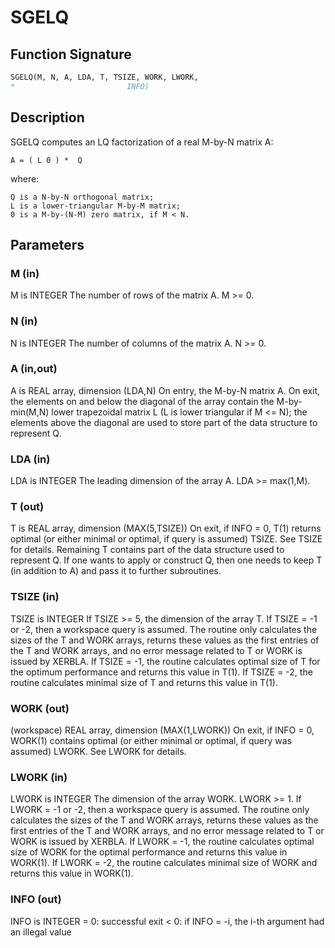 # SGELQ

## Function Signature

```fortran
SGELQ(M, N, A, LDA, T, TSIZE, WORK, LWORK,
*                         INFO)
```

## Description


 SGELQ computes an LQ factorization of a real M-by-N matrix A:

    A = ( L 0 ) *  Q

 where:

    Q is a N-by-N orthogonal matrix;
    L is a lower-triangular M-by-M matrix;
    0 is a M-by-(N-M) zero matrix, if M < N.


## Parameters

### M (in)

M is INTEGER The number of rows of the matrix A. M >= 0.

### N (in)

N is INTEGER The number of columns of the matrix A. N >= 0.

### A (in,out)

A is REAL array, dimension (LDA,N) On entry, the M-by-N matrix A. On exit, the elements on and below the diagonal of the array contain the M-by-min(M,N) lower trapezoidal matrix L (L is lower triangular if M <= N); the elements above the diagonal are used to store part of the data structure to represent Q.

### LDA (in)

LDA is INTEGER The leading dimension of the array A. LDA >= max(1,M).

### T (out)

T is REAL array, dimension (MAX(5,TSIZE)) On exit, if INFO = 0, T(1) returns optimal (or either minimal or optimal, if query is assumed) TSIZE. See TSIZE for details. Remaining T contains part of the data structure used to represent Q. If one wants to apply or construct Q, then one needs to keep T (in addition to A) and pass it to further subroutines.

### TSIZE (in)

TSIZE is INTEGER If TSIZE >= 5, the dimension of the array T. If TSIZE = -1 or -2, then a workspace query is assumed. The routine only calculates the sizes of the T and WORK arrays, returns these values as the first entries of the T and WORK arrays, and no error message related to T or WORK is issued by XERBLA. If TSIZE = -1, the routine calculates optimal size of T for the optimum performance and returns this value in T(1). If TSIZE = -2, the routine calculates minimal size of T and returns this value in T(1).

### WORK (out)

(workspace) REAL array, dimension (MAX(1,LWORK)) On exit, if INFO = 0, WORK(1) contains optimal (or either minimal or optimal, if query was assumed) LWORK. See LWORK for details.

### LWORK (in)

LWORK is INTEGER The dimension of the array WORK. LWORK >= 1. If LWORK = -1 or -2, then a workspace query is assumed. The routine only calculates the sizes of the T and WORK arrays, returns these values as the first entries of the T and WORK arrays, and no error message related to T or WORK is issued by XERBLA. If LWORK = -1, the routine calculates optimal size of WORK for the optimal performance and returns this value in WORK(1). If LWORK = -2, the routine calculates minimal size of WORK and returns this value in WORK(1).

### INFO (out)

INFO is INTEGER = 0: successful exit < 0: if INFO = -i, the i-th argument had an illegal value

